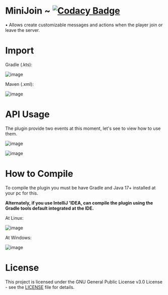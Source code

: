 # MiniJoin ~ [![Codacy Badge](https://app.codacy.com/project/badge/Grade/509b6bfab79148f4a8f919a0ccb1c8b4)](https://www.codacy.com/gh/InitSync/MiniJoin/dashboard?utm_source=github.com&amp;utm_medium=referral&amp;utm_content=InitSync/MiniJoin&amp;utm_campaign=Badge_Grade)
• Allows create customizable messages and actions when the player join or leave the server.

# Import
Gradle (.kts):
  
![image](https://user-images.githubusercontent.com/71404592/184992399-9dee2968-948c-4510-a69d-0d0ee089d102.png)

Maven (.xml):
  
![image](https://user-images.githubusercontent.com/71404592/184992245-c0095795-8bb5-45f2-a69f-0f30b873010d.png)

# API Usage
The plugin provide two events at this moment, let's see to view how to use them.

![image](https://user-images.githubusercontent.com/71404592/184992735-967c3eb8-9bce-4c92-8d82-eeb6272f1219.png)

![image](https://user-images.githubusercontent.com/71404592/184992781-8288cc07-5826-441e-ae41-f22cfa4dbcce.png)


# How to Compile
To compile the plugin you must be have Gradle and Java 17+ installed
at your pc for this.

**Alternately, if you use IntelliJ 'IDEA, can compile the plugin 
using the Gradle tools default integrated at the IDE.**

At Linux:

![image](https://user-images.githubusercontent.com/71404592/184979496-6f437df7-8e33-4940-8806-522c5eef9937.png)

At Windows:

![image](https://user-images.githubusercontent.com/71404592/184979627-4c007c0a-a731-4d48-a5b5-1d3fc4b6e08c.png)

# License
This project is licensed under the GNU General Public License v3.0 License - see the [LICENSE](LICENSE) file for details.
